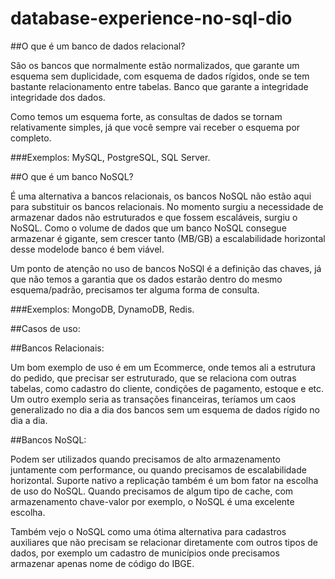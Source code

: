 # database-experience-no-sql-dio

##O que é um banco de dados relacional?

São os bancos que normalmente estão normalizados, 
que garante um esquema sem duplicidade, 
com esquema de dados rígidos, 
onde se tem bastante relacionamento entre tabelas.
Banco que garante a integridade integridade dos dados.

Como temos um esquema forte, as consultas de dados se tornam relativamente simples, já que você sempre vai receber o esquema por completo.

###Exemplos: MySQL, PostgreSQL, SQL Server.

##O que é um banco NoSQL?

É uma alternativa a bancos relacionais, 
os bancos NoSQL não estão aqui para substituir os bancos relacionais.
No momento surgiu a necessidade de armazenar dados não estruturados e que fossem escaláveis, surgiu o NoSQL.
Como o volume de dados que um banco NoSQL consegue armazenar é gigante, sem crescer tanto (MB/GB) a escalabilidade horizontal desse modelode banco é bem viável.

Um ponto de atenção no uso de bancos NoSQl é a definição das chaves, já que não temos a garantia que os dados estarão dentro do mesmo esquema/padrão, precisamos ter alguma forma de consulta.

###Exemplos: MongoDB, DynamoDB, Redis.

##Casos de uso:

##Bancos Relacionais:

Um bom exemplo de uso é em um Ecommerce, onde temos ali a estrutura do pedido, que precisar ser estruturado, que se relaciona com outras tabelas, como cadastro do cliente, condições de pagamento, estoque e etc.
Um outro exemplo seria as transações financeiras, teríamos um caos generalizado no dia a dia dos bancos sem um esquema de dados rígido no dia a dia.

##Bancos NoSQL:

Podem ser utilizados quando precisamos de alto armazenamento juntamente com performance, ou quando precisamos de escalabilidade horizontal.
Suporte nativo a replicação também é um bom fator na escolha de uso do NoSQL.
Quando precisamos de algum tipo de cache, com armazenamento chave-valor por exemplo, o NoSQL é uma excelente escolha.

Também vejo o NoSQL como uma ótima alternativa para cadastros auxiliares que não precisam se relacionar diretamente com outros tipos de dados, por exemplo um cadastro de municípios onde precisamos armazenar apenas nome de código do IBGE.


